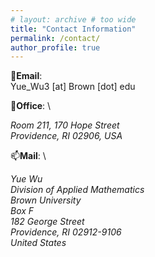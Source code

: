 ```yaml
---
# layout: archive # too wide
title: "Contact Information"
permalink: /contact/
author_profile: true
---
```



📧**Email**: \
Yue_Wu3 [at] Brown [dot] edu 


🏢**Office**: \
<address>
Room 211, 170 Hope Street <br />
Providence, RI 02906, USA 
</address>


📫**Mail**: \
<address>
Yue Wu <br />
Division of Applied Mathematics <br />
Brown University <br />
Box F <br />
182 George Street <br />
Providence, RI 02912-9106 <br />
United States 
</address>
